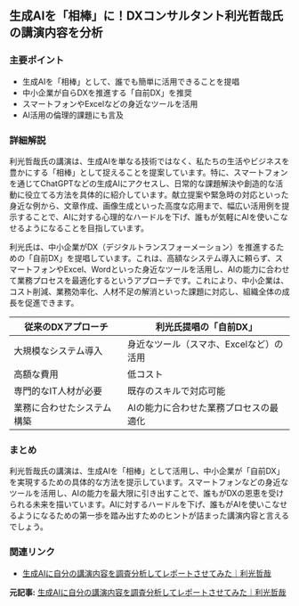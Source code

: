 ## 生成AIを「相棒」に！DXコンサルタント利光哲哉氏の講演内容を分析

### 主要ポイント

* 生成AIを「相棒」として、誰でも簡単に活用できることを提唱
* 中小企業が自らDXを推進する「自前DX」を推奨
* スマートフォンやExcelなどの身近なツールを活用
* AI活用の倫理的課題にも言及

### 詳細解説

利光哲哉氏の講演は、生成AIを単なる技術ではなく、私たちの生活やビジネスを豊かにする「相棒」として捉えることを提案しています。特に、スマートフォンを通じてChatGPTなどの生成AIにアクセスし、日常的な課題解決や創造的な活動に役立てる方法を具体的に紹介しています。献立提案や緊急時の対応といった身近な例から、文章作成、画像生成といった高度な応用まで、幅広い活用例を提示することで、AIに対する心理的なハードルを下げ、誰もが気軽にAIを使いこなせるようになることを目指しています。

利光氏は、中小企業がDX（デジタルトランスフォーメーション）を推進するための「自前DX」を提唱しています。これは、高額なシステム導入に頼らず、スマートフォンやExcel、Wordといった身近なツールを活用し、AIの能力に合わせて業務プロセスを最適化するというアプローチです。これにより、中小企業は、コスト削減、業務効率化、人材不足の解消といった課題に対応し、組織全体の成長を促進できます。

| 従来のDXアプローチ | 利光氏提唱の「自前DX」 |
|---|---|
| 大規模なシステム導入 | 身近なツール（スマホ、Excelなど）の活用 |
| 高額な費用 | 低コスト |
| 専門的なIT人材が必要 | 既存のスキルで対応可能 |
| 業務に合わせたシステム構築 | AIの能力に合わせた業務プロセスの最適化 |

### まとめ

利光哲哉氏の講演は、生成AIを「相棒」として活用し、中小企業が「自前DX」を実現するための具体的な方法を提示しています。スマートフォンなどの身近なツールを活用し、AIの能力を最大限に引き出すことで、誰もがDXの恩恵を受けられる未来を描いています。AIに対するハードルを下げ、誰もがAIを使いこなせるようになるための第一歩を踏み出すためのヒントが詰まった講演内容と言えるでしょう。

### 関連リンク

* [生成AIに自分の講演内容を調査分析してレポートさせてみた｜利光哲哉](https://mybestpro.jp/column/detail/634)


**元記事:** [生成AIに自分の講演内容を調査分析してレポートさせてみた｜利光哲哉](https://mbp-japan.com/oita/kame27/column/5192036/)
